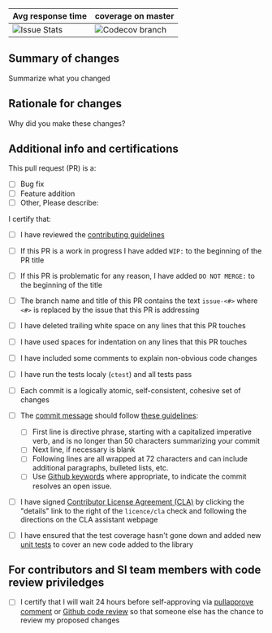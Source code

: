 <!-- Please fill out the pull request template included below, failure -->
<!-- to do so may result in immediate closure of your pull request. -->

<!-- Fill out all portions of this template that apply. Please delete -->
<!-- any unnecessary sections. -->

| Avg response time                 | coverage on master         |
| --------------------------------- | ---------------------------|
| ![Issue Stats][PR response img]   | ![Codecov branch][coverage]|

## Summary of changes ##

Summarize what you changed

## Rationale for changes ##

Why did you make these changes?

## Additional info and certifications ##

This pull request (PR) is a:
 - [ ] Bug fix
 - [ ] Feature addition
 - [ ] Other, Please describe:

I certify that:

 - [ ] I have reviewed the [contributing guidelines]
 - [ ] If this PR is a work in progress I have added `WIP:` to the
       beginning of the PR title
 - [ ] If this PR is problematic for any reason, I have added
       `DO NOT MERGE:` to the beginning of the title
 - [ ] The branch name and title of this PR contains the text
       `issue-<#>` where `<#>` is replaced by the issue that this PR
       is addressing
 - [ ] I have deleted trailing white space on any lines that this PR
       touches
 - [ ] I have used spaces for indentation on any lines that this PR
       touches
 - [ ] I have included some comments to explain non-obvious code
       changes
 - [ ] I have run the tests localy (`ctest`) and all tests pass
 - [ ] Each commit is a logically atomic, self-consistent, cohesive
       set of changes
 - [ ] The [commit message] should follow [these guidelines]:
     - [ ] First line is directive phrase, starting with a capitalized
           imperative verb, and is no longer than 50 characters
           summarizing your commit
     - [ ] Next line, if necessary is blank
     - [ ] Following lines are all wrapped at 72 characters and can
           include additional paragraphs, bulleted lists, etc.
     - [ ] Use [Github keywords] where appropriate, to indicate the
           commit resolves an open issue.
 - [ ] I have signed  [Contributor License Agreement (CLA)] by
       clicking the "details" link to the right of the `licence/cla`
       check and following the directions on the CLA assistant webpage
 - [ ] I have ensured that the test coverage hasn't gone down and added new [unit tests] to cover an new code added to the library


## For contributors and SI team members with code review priviledges ##

 - [ ] I certify that I will wait 24 hours before self-approving via
       [pullapprove comment] or [Github code review] so that someone
       else has the chance to review my proposed changes

[links]:#
[contributing guidelines]: https://github.com/sourceryinstitute/OpenCoarrays/blob/master/CONTRIBUTING.md
[commit message]: https://robots.thoughtbot.com/5-useful-tips-for-a-better-commit-message
[these guidelines]: http://tbaggery.com/2008/04/19/a-note-about-git-commit-messages.html
[Contributor License Agreement (CLA)]: https://cla-assistant.io/sourceryinstitute/OpenCoarrays
[pullapprove comment]: https://pullapprove.com/sourceryinstitute/OpenCoarrays/settings/
[Github code review]: https://help.github.com/articles/about-pull-request-reviews/
[Github keywords]: https://help.github.com/articles/closing-issues-via-commit-messages/
[unit tests]: https://github.com/sourceryinstitute/OpenCoarrays/tree/master/src/tests/unit
[PR response img]: https://img.shields.io/issuestats/p/github/sourceryinstitute/OpenCoarrays.svg?style=flat-square
[coverage]: https://img.shields.io/codecov/c/github/sourceryinstitute/OpenCoarrays/master.svg?style=flat-square
